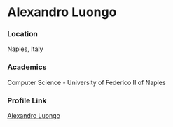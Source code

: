 # Alexandro Luongo

### Location

Naples, Italy

### Academics

Computer Science - University of Federico II of Naples

### Profile Link

[Alexandro Luongo](https://github.com/W00dL3cs)